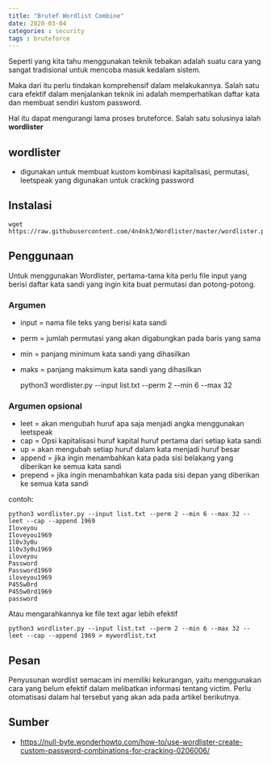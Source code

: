 ```yaml
---
title: "Brutef Wordlist Combine"
date: 2020-03-04
categories : security
tags : bruteforce
---
```


Seperti yang kita tahu menggunakan teknik tebakan adalah suatu cara yang sangat tradisional untuk mencoba masuk kedalam sistem. 

Maka dari itu perlu tindakan komprehensif dalam melakukannya. Salah satu cara efektif dalam menjalankan teknik ini adalah memperhatikan daftar kata dan membuat sendiri kustom password. 

Hal itu dapat mengurangi lama proses bruteforce. Salah satu solusinya ialah **wordlister**

## wordlister

* digunakan untuk membuat kustom kombinasi kapitalisasi, permutasi, leetspeak yang digunakan untuk cracking password

## Instalasi

    wget https://raw.githubusercontent.com/4n4nk3/Wordlister/master/wordlister.py

## Penggunaan

Untuk menggunakan Wordlister, pertama-tama kita perlu file input yang berisi daftar kata sandi yang ingin kita buat permutasi dan potong-potong.

### Argumen 

* input = nama file teks yang berisi kata sandi
* perm = jumlah permutasi yang akan digabungkan pada baris yang sama
* min = panjang minimum kata sandi yang dihasilkan
* maks = panjang maksimum kata sandi yang dihasilkan

    python3 wordlister.py --input list.txt --perm 2 --min 6 --max 32

### Argumen opsional

* leet = akan mengubah huruf apa saja menjadi angka menggunakan leetspeak
* cap = Opsi kapitalisasi huruf kapital huruf pertama dari setiap kata sandi
* up = akan mengubah setiap huruf dalam kata menjadi huruf besar
* append = jika ingin menambahkan kata pada sisi belakang yang diberikan ke semua kata sandi
* prepend = jika ingin menambahkan kata pada sisi depan yang diberikan ke semua kata sandi

contoh:

    python3 wordlister.py --input list.txt --perm 2 --min 6 --max 32 --leet --cap --append 1969
    Iloveyou
    Iloveyou1969
    1l0v3y0u
    1l0v3y0u1969
    iloveyou
    Password
    Password1969
    iloveyou1969
    P455w0rd
    P455w0rd1969
    password

Atau mengarahkannya ke file text agar lebih efektif


    python3 wordlister.py --input list.txt --perm 2 --min 6 --max 32 --leet --cap --append 1969 > mywordlist.txt

## Pesan

Penyusunan wordlist semacam ini memiliki kekurangan, yaitu menggunakan cara yang belum efektif dalam melibatkan informasi tentang victim. Perlu otomatisasi dalam hal tersebut yang akan ada pada artikel berikutnya.

## Sumber
* https://null-byte.wonderhowto.com/how-to/use-wordlister-create-custom-password-combinations-for-cracking-0206006/